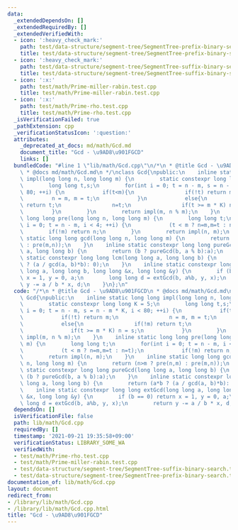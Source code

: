 ```yaml
---
data:
  _extendedDependsOn: []
  _extendedRequiredBy: []
  _extendedVerifiedWith:
  - icon: ':heavy_check_mark:'
    path: test/data-structure/segment-tree/SegmentTree-prefix-binary-search.test.cpp
    title: test/data-structure/segment-tree/SegmentTree-prefix-binary-search.test.cpp
  - icon: ':heavy_check_mark:'
    path: test/data-structure/segment-tree/SegmentTree-suffix-binary-search.test.cpp
    title: test/data-structure/segment-tree/SegmentTree-suffix-binary-search.test.cpp
  - icon: ':x:'
    path: test/math/Prime-miller-rabin.test.cpp
    title: test/math/Prime-miller-rabin.test.cpp
  - icon: ':x:'
    path: test/math/Prime-rho.test.cpp
    title: test/math/Prime-rho.test.cpp
  _isVerificationFailed: true
  _pathExtension: cpp
  _verificationStatusIcon: ':question:'
  attributes:
    _deprecated_at_docs: md/math/Gcd.md
    document_title: "Gcd - \u9AD8\u901FGCD"
    links: []
  bundledCode: "#line 1 \"lib/math/Gcd.cpp\"\n/*\n * @title Gcd - \u9AD8\u901FGCD\n\
    \ * @docs md/math/Gcd.md\n */\nclass Gcd{\npublic:\n    inline static long long\
    \ impl(long long n, long long m) {\n        static constexpr long long K = 5;\n\
    \        long long t,s;\n        for(int i = 0; t = n - m, s = n - m * K, i <\
    \ 80; ++i) {\n            if(t<m){\n                if(!t) return m;\n       \
    \         n = m, m = t;\n            }\n            else{\n                if(!m)\
    \ return t;\n                n=t;\n                if(t >= m * K) n = s;\n   \
    \         }\n        }\n        return impl(m, n % m);\n    }\n    inline static\
    \ long long pre(long long n, long long m) {\n        long long t;\n        for(int\
    \ i = 0; t = n - m, i < 4; ++i) {\n            (t < m ? n=m,m=t : n=t);\n    \
    \        if(!m) return n;\n        }\n        return impl(n, m);\n    }\n    inline\
    \ static long long gcd(long long n, long long m) {\n        return (n>m ? pre(n,m)\
    \ : pre(m,n));\n    }\n    inline static constexpr long long pureGcd(long long\
    \ a, long long b) {\n        return (b ? pureGcd(b, a % b):a);\n    }\n    inline\
    \ static constexpr long long lcm(long long a, long long b) {\n        return (a*b\
    \ ? (a / gcd(a, b)*b): 0);\n    }\n    inline static constexpr long long extGcd(long\
    \ long a, long long b, long long &x, long long &y) {\n        if (b == 0) return\
    \ x = 1, y = 0, a;\n        long long d = extGcd(b, a%b, y, x);\n        return\
    \ y -= a / b * x, d;\n    }\n};\n"
  code: "/*\n * @title Gcd - \u9AD8\u901FGCD\n * @docs md/math/Gcd.md\n */\nclass\
    \ Gcd{\npublic:\n    inline static long long impl(long long n, long long m) {\n\
    \        static constexpr long long K = 5;\n        long long t,s;\n        for(int\
    \ i = 0; t = n - m, s = n - m * K, i < 80; ++i) {\n            if(t<m){\n    \
    \            if(!t) return m;\n                n = m, m = t;\n            }\n\
    \            else{\n                if(!m) return t;\n                n=t;\n \
    \               if(t >= m * K) n = s;\n            }\n        }\n        return\
    \ impl(m, n % m);\n    }\n    inline static long long pre(long long n, long long\
    \ m) {\n        long long t;\n        for(int i = 0; t = n - m, i < 4; ++i) {\n\
    \            (t < m ? n=m,m=t : n=t);\n            if(!m) return n;\n        }\n\
    \        return impl(n, m);\n    }\n    inline static long long gcd(long long\
    \ n, long long m) {\n        return (n>m ? pre(n,m) : pre(m,n));\n    }\n    inline\
    \ static constexpr long long pureGcd(long long a, long long b) {\n        return\
    \ (b ? pureGcd(b, a % b):a);\n    }\n    inline static constexpr long long lcm(long\
    \ long a, long long b) {\n        return (a*b ? (a / gcd(a, b)*b): 0);\n    }\n\
    \    inline static constexpr long long extGcd(long long a, long long b, long long\
    \ &x, long long &y) {\n        if (b == 0) return x = 1, y = 0, a;\n        long\
    \ long d = extGcd(b, a%b, y, x);\n        return y -= a / b * x, d;\n    }\n};\n"
  dependsOn: []
  isVerificationFile: false
  path: lib/math/Gcd.cpp
  requiredBy: []
  timestamp: '2021-09-21 19:35:58+09:00'
  verificationStatus: LIBRARY_SOME_WA
  verifiedWith:
  - test/math/Prime-rho.test.cpp
  - test/math/Prime-miller-rabin.test.cpp
  - test/data-structure/segment-tree/SegmentTree-suffix-binary-search.test.cpp
  - test/data-structure/segment-tree/SegmentTree-prefix-binary-search.test.cpp
documentation_of: lib/math/Gcd.cpp
layout: document
redirect_from:
- /library/lib/math/Gcd.cpp
- /library/lib/math/Gcd.cpp.html
title: "Gcd - \u9AD8\u901FGCD"
---
```

